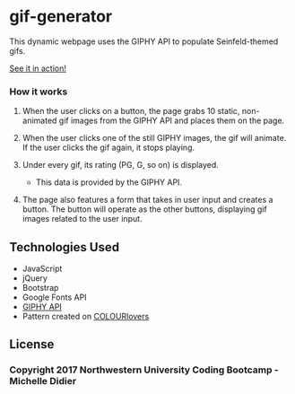 # gif-generator

This dynamic webpage uses the GIPHY API to populate Seinfeld-themed gifs.

[See it in action!](https://gif-fun.herokuapp.com/)

### How it works

1. When the user clicks on a button, the page grabs 10 static, non-animated gif images from the GIPHY API and places them on the page. 

2. When the user clicks one of the still GIPHY images, the gif will animate. If the user clicks the gif again, it stops playing.

3. Under every gif, its rating (PG, G, so on) is displayed. 

   * This data is provided by the GIPHY API.

4. The page also features a form that takes in user input and creates a button. The button will operate as the other buttons, displaying gif images related to the user input.

## Technologies Used
- JavaScript
- jQuery
- Bootstrap
- Google Fonts API
- [GIPHY API](https://api.giphy.com/)
- Pattern created on [COLOURlovers](http://www.colourlovers.com/lover/meeshyd)

## License

### Copyright 2017 Northwestern University Coding Bootcamp - Michelle Didier
